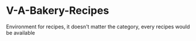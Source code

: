# V-A-Bakery-Recipes
Environment for recipes, it doesn't matter the category, every recipes would be available
